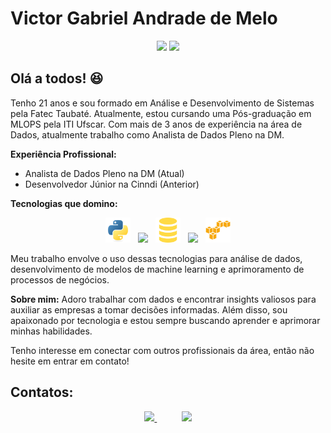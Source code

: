 # Victor Gabriel Andrade de Melo

<p align="center">
    <img  src="https://github-readme-stats.vercel.app/api?username=VGabrielMelo&theme=tokyonight&show_icons=true&cache_seconds=1800" height="155">
    <img  src="https://github-readme-stats.vercel.app/api/top-langs/?username=VGabrielMelo&layout=compact&theme=tokyonight&langs_count=100" height="155">
</p>

## Olá a todos! :laughing:
Tenho 21 anos e sou formado em Análise e Desenvolvimento de Sistemas pela Fatec Taubaté. Atualmente, estou cursando uma Pós-graduação em MLOPS pela ITI Ufscar. Com mais de 3 anos de experiência na área de Dados, atualmente trabalho como Analista de Dados Pleno na DM.

<b>Experiência Profissional:</b>
- Analista de Dados Pleno na DM (Atual)
- Desenvolvedor Júnior na Cinndi (Anterior)

<b>Tecnologias que domino:</b>
<p align="center">
    <img height="40" src="https://raw.githubusercontent.com/devicons/devicon/master/icons/python/python-original.svg">&nbsp;&nbsp;
    <img height="40" src="https://raw.githubusercontent.com/devicons/devicon/master/icons/spark/spark-original.svg">&nbsp;&nbsp;
    <img height="40" src="https://raw.githubusercontent.com/devicons/devicon/master/icons/sql/sql-original.svg">&nbsp;&nbsp;
    <img height="40" src="https://www.vectorlogo.zone/logos/microsoft_powerbi/microsoft_powerbi-icon.svg">&nbsp;&nbsp;
    <img height="40" src="https://raw.githubusercontent.com/devicons/devicon/master/icons/amazonwebservices/amazonwebservices-original.svg">
</p>

Meu trabalho envolve o uso dessas tecnologias para análise de dados, desenvolvimento de modelos de machine learning e aprimoramento de processos de negócios.

<b>Sobre mim:</b> Adoro trabalhar com dados e encontrar insights valiosos para auxiliar as empresas a tomar decisões informadas. Além disso, sou apaixonado por tecnologia e estou sempre buscando aprender e aprimorar minhas habilidades.

Tenho interesse em conectar com outros profissionais da área, então não hesite em entrar em contato!

## Contatos:

<p align="center">
    <a href="mailto:victor.845.melo@gmail.com">
        <img src="https://img.shields.io/badge/gmail-D14836?&style=for-the-badge&logo=gmail&logoColor=white&link=mailto:victor.845.melo@gmail.com">
    </a>
    &nbsp;&nbsp;&nbsp;&nbsp;&nbsp;&nbsp;&nbsp;&nbsp;&nbsp;
    <a href="https://www.linkedin.com/in/victor-gmelo/" target="_blank">
        <img src="https://img.shields.io/badge/linkedin-%230077B5.svg?&style=for-the-badge&logo=linkedin&logoColor=white&link=mailto:https://www.linkedin.com/in/victor-gmelo/">
    </a>
</p>
